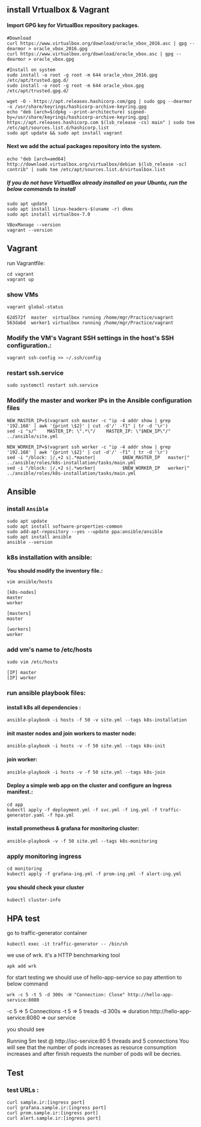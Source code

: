 ## install Vrtualbox & Vagrant

#### Import GPG key for VirtualBox repository packages.

```
#Download
curl https://www.virtualbox.org/download/oracle_vbox_2016.asc | gpg --dearmor > oracle_vbox_2016.gpg
curl https://www.virtualbox.org/download/oracle_vbox.asc | gpg --dearmor > oracle_vbox.gpg

#Install on system
sudo install -o root -g root -m 644 oracle_vbox_2016.gpg /etc/apt/trusted.gpg.d/
sudo install -o root -g root -m 644 oracle_vbox.gpg /etc/apt/trusted.gpg.d/
```

```
wget -O - https://apt.releases.hashicorp.com/gpg | sudo gpg --dearmor -o /usr/share/keyrings/hashicorp-archive-keyring.gpg
echo "deb [arch=$(dpkg --print-architecture) signed-by=/usr/share/keyrings/hashicorp-archive-keyring.gpg] https://apt.releases.hashicorp.com $(lsb_release -cs) main" | sudo tee /etc/apt/sources.list.d/hashicorp.list
sudo apt update && sudo apt install vagrant
```

#### Next we add the actual packages repository into the system.
```
echo "deb [arch=amd64] http://download.virtualbox.org/virtualbox/debian $(lsb_release -sc) contrib" | sudo tee /etc/apt/sources.list.d/virtualbox.list
```

##### If you do not have VirtualBox already installed on your Ubuntu, run the below commands to install
```
sudo apt update
sudo apt install linux-headers-$(uname -r) dkms
sudo apt install virtualbox-7.0
```

```
VBoxManage --version
vagrant --version
```


## Vagrant

run Vagrantfile:
```
cd vagrant
vagrant up
```


### show VMs
```
vagrant global-status
```

```
62d572f  master  virtualbox running /home/mgr/Practice/vagrant
563dabd  worker1 virtualbox running /home/mgr/Practice/vagrant
```

### Modify the VM's Vagrant SSH settings in the host's SSH configuration.:
```
vagrant ssh-config >> ~/.ssh/config
```

### restart ssh.service
```
sudo systemctl restart ssh.service
```
### Modify the master and worker IPs in the Ansible configuration files
```
NEW_MASTER_IP=$(vagrant ssh master -c "ip -4 addr show | grep '192.168' | awk '{print \$2}' | cut -d'/' -f1" | tr -d '\r')
sed -i "s/^    MASTER_IP: \".*\"/    MASTER_IP: \"$NEW_IP\"/" ../ansible/site.yml
```

```
NEW_WORKER_IP=$(vagrant ssh worker -c "ip -4 addr show | grep '192.168' | awk '{print \$2}' | cut -d'/' -f1" | tr -d '\r')
sed -i "/block: |/,+2 s|.*master|          $NEW_MASTER_IP   master|" ../ansible/roles/k8s-installation/tasks/main.yml
sed -i "/block: |/,+2 s|.*worker|          $NEW_WORKER_IP   worker|" ../ansible/roles/k8s-installation/tasks/main.yml

```

## Ansible

### install `Ansible`

```
sudo apt update
sudo apt install software-properties-common
sudo add-apt-repository --yes --update ppa:ansible/ansible
sudo apt install ansible
ansible --version
```

### k8s installation with ansible:

**You should modify the inventory file.:**
```
vim ansible/hosts

[k8s-nodes]
master
worker

[masters]
master

[workers]
worker
```

### add vm's name to /etc/hosts
```
sudo vim /etc/hosts

[IP] master
[IP] worker
```

### run ansible playbook files:

#### install k8s all dependencies :
```
ansible-playbook -i hosts -f 50 -v site.yml --tags k8s-installation
```

#### init master nodes and join workers to master node:

```
ansible-playbook -i hosts -v -f 50 site.yml --tags k8s-init
```

#### join worker:

```
ansible-playbook -i hosts -v -f 50 site.yml --tags k8s-join
```

#### Deploy a simple web app on the cluster and configure an Ingress manifest.:

```
cd app
kubectl apply -f deployment.yml -f svc.yml -f ing.yml -f traffic-generator.yaml -f hpa.yml
```

#### install prometheus & grafana for monitoring cluster:

```
ansible-playbook -v -f 50 site.yml --tags k8s-monitoring
```
### apply monitoring ingress
```
cd monitoring
kubectl apply -f grafana-ing.yml -f prom-ing.yml -f alert-ing.yml
```

#### you should check your cluster
```
kubectl cluster-info
```

## HPA test
go to traffic-generator container
```
kubectl exec -it traffic-generator -- /bin/sh
```
we use of wrk. it's a HTTP benchmarking tool
```
apk add wrk
```
for start testing we should use of hello-app-service so pay attention to below command
```
wrk -c 5 -t 5 -d 300s -H "Connection: Close" http://hello-app-service:8080
```
-c 5 => 5 Connections
-t 5 => 5 treads
-d 300s => duration
http://hello-app-service:8080 => our service

you should see

Running 5m test @ http://isc-service:80
  5 threads and 5 connections
You will see that the number of pods increases as resource consumption increases and after finish requests the number of pods will be decries.

## Test

### test URLs :
```
curl sample.ir:[ingress port]
curl grafana.sample.ir:[ingress port]
curl prom.sample.ir:[ingress port]
curl alert.sample.ir:[ingress port]
```

